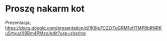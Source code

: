 # Proszę nakarm kot

Prezentacja; https://docs.google.com/presentation/d/1K8js7C2ZrTuGRM1ofITMP8bRNRKuSrtyuzX9Bm4PMzo/edit?usp=sharing
